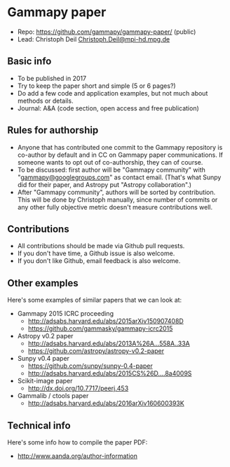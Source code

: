 # Gammapy paper

* Repo: https://github.com/gammapy/gammapy-paper/ (public)
* Lead: Christoph Deil <Christoph.Deil@mpi-hd.mpg.de>

## Basic info

* To be published in 2017
* Try to keep the paper short and simple (5 or 6 pages?)
* Do add a few code and application examples, but not much about methods or details.
* Journal: A&A (code section, open access and free publication)

## Rules for authorship

* Anyone that has contributed one commit to the Gammapy repository is
  co-author by default and in CC on Gammapy paper communications.
  If someone wants to opt out of co-authorship, they can of course.
* To be discussed: first author will be "Gammapy community"
  with "gammapy@googlegroups.com" as contact email.
  (That's what Sunpy did for their paper, and Astropy put "Astropy collaboration".)
* After "Gammapy community", authors will be sorted by contribution.
  This will be done by Christoph manually, since number of commits or any other
  fully objective metric doesn't measure contributions well.

## Contributions

* All contributions should be made via Github pull requests.
* If you don't have time, a Github issue is also welcome.
* If you don't like Github, email feedback is also welcome.

## Other examples

Here's some examples of similar papers that we can look at:

* Gammapy 2015 ICRC proceeding
  * http://adsabs.harvard.edu/abs/2015arXiv150907408D
  * https://github.com/gammasky/gammapy-icrc2015
* Astropy v0.2 paper
  * http://adsabs.harvard.edu/abs/2013A%26A...558A..33A
  * https://github.com/astropy/astropy-v0.2-paper
* Sunpy v0.4 paper
  * https://github.com/sunpy/sunpy-0.4-paper
  * http://adsabs.harvard.edu/abs/2015CS%26D....8a4009S
* Scikit-image paper
  * http://dx.doi.org/10.7717/peerj.453
* Gammalib / ctools paper
  * http://adsabs.harvard.edu/abs/2016arXiv160600393K

## Technical info

Here's some info how to compile the paper PDF:

* http://www.aanda.org/author-information
